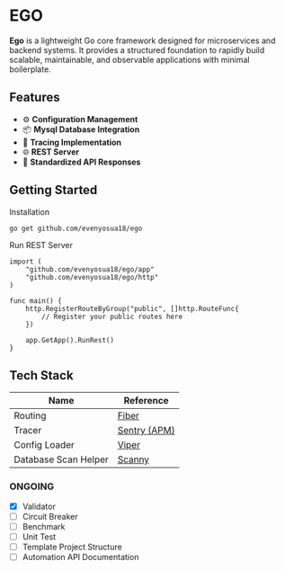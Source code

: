 # EGO
**Ego** is a lightweight Go core framework designed for microservices and backend systems. It provides a structured foundation to rapidly build scalable, maintainable, and observable applications with minimal boilerplate.

## Features
- ⚙️ **Configuration Management** 
- 📦 **Mysql Database Integration**
- 🧠 **Tracing Implementation**
- 🌐 **REST Server**
- 📄 **Standardized API Responses**

## Getting Started
Installation
```
go get github.com/evenyosua18/ego
```

Run REST Server
```
import (
	"github.com/evenyosua18/ego/app"
	"github.com/evenyosua18/ego/http"
)

func main() {
	http.RegisterRouteByGroup("public", []http.RouteFunc{
		// Register your public routes here
	})

	app.GetApp().RunRest()
}
```

## Tech Stack
| Name                 | Reference                                              |
|----------------------|--------------------------------------------------------|
| Routing              | [Fiber](https://github.com/gofiber/fiber)              |
| Tracer               | [Sentry (APM)](https://github.com/getsentry/sentry-go) |
| Config Loader        | [Viper](https://github.com/spf13/viper)                |
| Database Scan Helper | [Scanny](https://github.com/georgysavva/scany)         |

### ONGOING
- [x] Validator
- [ ] Circuit Breaker
- [ ] Benchmark
- [ ] Unit Test
- [ ] Template Project Structure
- [ ] Automation API Documentation